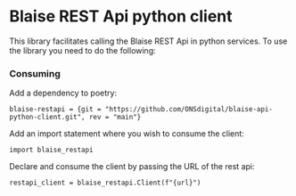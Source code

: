 # Blaise REST Api python client

This library facilitates calling the Blaise REST Api in python services. To use
the library you need to do the following:

### Consuming

Add a dependency to poetry:
```
blaise-restapi = {git = "https://github.com/ONSdigital/blaise-api-python-client.git", rev = "main"}
```

Add an import statement where you wish to consume the client:
```
import blaise_restapi
```

Declare and consume the client by passing the URL of the rest api:
```
restapi_client = blaise_restapi.Client(f"{url}")
```